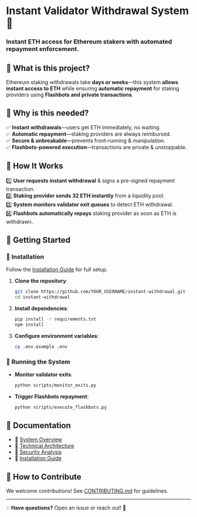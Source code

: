# **Instant Validator Withdrawal System 🚀**
### **Instant ETH access for Ethereum stakers with automated repayment enforcement.**

## **🔹 What is this project?**
Ethereum staking withdrawals take **days or weeks**—this system **allows instant access to ETH** while ensuring **automatic repayment** for staking providers using **Flashbots and private transactions**.

## **🔹 Why is this needed?**
✅ **Instant withdrawals**—users get ETH immediately, no waiting.  
✅ **Automatic repayment**—staking providers are always reimbursed.  
✅ **Secure & unbreakable**—prevents front-running & manipulation.  
✅ **Flashbots-powered execution**—transactions are private & unstoppable.  

## **🔹 How It Works**
1️⃣ **User requests instant withdrawal** & signs a pre-signed repayment transaction.  
2️⃣ **Staking provider sends 32 ETH instantly** from a liquidity pool.  
3️⃣ **System monitors validator exit queues** to detect ETH withdrawal.  
4️⃣ **Flashbots automatically repays** staking provider as soon as ETH is withdrawn.  

## **🔹 Getting Started**
### **📌 Installation**
Follow the [Installation Guide](./docs/INSTALLATION_GUIDE.md) for full setup.

1. **Clone the repository**:
   ```sh
   git clone https://github.com/YOUR_USERNAME/instant-withdrawal.git
   cd instant-withdrawal
   ```
2. **Install dependencies**:
   ```sh
   pip install -r requirements.txt
   npm install
   ```
3. **Configure environment variables**:
   ```sh
   cp .env.example .env
   ```

### **📌 Running the System**
- **Monitor validator exits**:  
  ```sh
  python scripts/monitor_exits.py
  ```
- **Trigger Flashbots repayment**:  
  ```sh
  python scripts/execute_flashbots.py
  ```

## **🔹 Documentation**
- 📖 [System Overview](./docs/SYSTEM_OVERVIEW.md)  
- 📖 [Technical Architecture](./docs/TECHNICAL_ARCHITECTURE.md)  
- 📖 [Security Analysis](./docs/SECURITY_ANALYSIS.md)  
- 📖 [Installation Guide](./docs/INSTALLATION_GUIDE.md)  

## **🔹 How to Contribute**
We welcome contributions! See [CONTRIBUTING.md](./docs/CONTRIBUTING.md) for guidelines.

---

💡 **Have questions?** Open an issue or reach out! 🚀
